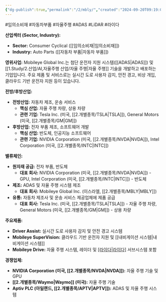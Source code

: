 ```yaml
---
{"dg-publish":true,"permalink":"/2/mbly/","created":"2024-09-20T09:19:03.817+09:00","updated":"2025-08-12T16:32:58.990+09:00"}
---
```


#임의소비재 #자동차부품 #자율주행 #ADAS #LiDAR #라이다

**산업섹터 (Sector, Industry):**

- **Sector:** Consumer Cyclical ([[임의소비재\|임의소비재]])
- **Industry:** Auto Parts ([[자동차 부품\|자동차 부품]])

**영위사업:** Mobileye Global Inc.는 첨단 운전자 지원 시스템([[ADAS\|ADAS]]) 및 [[1.Study/2.산업/AI,자율주행 산업/자율 주행\|자율 주행]] 기술을 개발하고 배포하는 기업입니다. 주요 제품 및 서비스로는 실시간 도로 사용자 감지, 안전 경고, 비상 개입, 클라우드 기반 운전자 지원 등이 있습니다.

**전방/후방산업:**

- **전방산업:** 자동차 제조, 운송 서비스
    - **핵심 산업:** 자율 주행 차량, 상용 차량
    - **관련 기업:** Tesla Inc. (미국, [[2.개별종목/TSLA\|TSLA]]), General Motors (미국, [[2.개별종목/GM\|GM]])
- **후방산업:** 전자 부품 제조, 소프트웨어 개발
    - **핵심 산업:** 반도체, 인공지능 소프트웨어
    - **관련 기업:** NVIDIA Corporation (미국, [[2.개별종목/NVDA\|NVDA]]), Intel Corporation (미국, [[2.개별종목/INTC\|INTC]])

**밸류체인:**

- **원자재 공급:** 전자 부품, 반도체
    - **대표 회사:** NVIDIA Corporation (미국, [[2.개별종목/NVDA\|NVDA]]) - GPU, Intel Corporation (미국, [[2.개별종목/INTC\|INTC]]) - 반도체
- **제조:** ADAS 및 자율 주행 시스템 제조
    - **대표 회사:** Mobileye Global Inc. (이스라엘, [[2.개별종목/MBLY\|MBLY]])
- **유통:** 자동차 제조사 및 운송 서비스 제공업체에 제품 공급
    - **대표 회사:** Tesla Inc. (미국, [[2.개별종목/TSLA\|TSLA]]) - 자율 주행 차량, General Motors (미국, [[2.개별종목/GM\|GM]]) - 상용 차량

**주요제품:**

- **Driver Assist:** 실시간 도로 사용자 감지 및 안전 경고 시스템
- **Mobileye SuperVision:** 클라우드 기반 운전자 지원 및 [[내비게이션 시스템\|내비게이션 시스템]]
- **Mobileye Drive:** 자율 주행 시스템, 레이더 및 [[라이다\|라이다]]([[LiDAR\|LiDAR]]) 서브시스템 포함

**경쟁업체:**

- **NVIDIA Corporation (미국, [[2.개별종목/NVDA\|NVDA]]):** 자율 주행 기술 및 GPU
- **[[2.개별종목/Waymo\|Waymo]] (미국):** 자율 주행 기술
- **Aptiv PLC (아일랜드, [[2.개별종목/APTV\|APTV]]):** ADAS 및 자율 주행 시스템